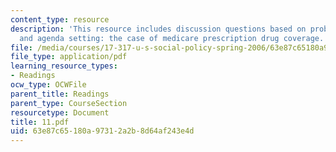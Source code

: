 ```yaml
---
content_type: resource
description: 'This resource includes discussion questions based on problem definition
  and agenda setting: the case of medicare prescription drug coverage.'
file: /media/courses/17-317-u-s-social-policy-spring-2006/63e87c65180a97312a2b8d64af243e4d_11.pdf
file_type: application/pdf
learning_resource_types:
- Readings
ocw_type: OCWFile
parent_title: Readings
parent_type: CourseSection
resourcetype: Document
title: 11.pdf
uid: 63e87c65-180a-9731-2a2b-8d64af243e4d
---
```

